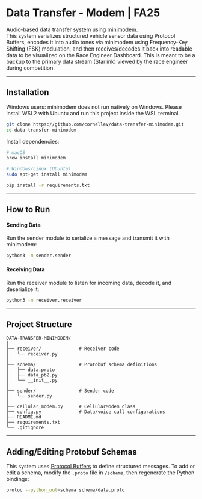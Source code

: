 # Data Transfer - Modem | FA25

Audio-based data transfer system using [minimodem](https://www.whence.com/minimodem/).  
This system serializes structured vehicle sensor data using Protocol Buffers, encodes it into audio tones via minimodem using Frequency-Key Shifting (FSK) modulation, and then receives/decodes it back into readable data to be visualized on the Race Engineer Dashboard.
This is meant to be a backup to the primary data stream (Starlink) viewed by the race engineer during competition.

---

## Installation

Windows users: minimodem does not run natively on Windows. Please install WSL2 with Ubuntu and run this project inside the WSL terminal.

```bash
git clone https://github.com/cornellev/data-transfer-minimodem.git
cd data-transfer-minimodem
```

Install dependencies:
```bash
# macOS
brew install minimodem

# Windows/Linux (Ubuntu)
sudo apt-get install minimodem

pip install -r requirements.txt
```

---

## How to Run

#### Sending Data 
Run the sender module to serialize a message and transmit it with minimodem:
```bash
python3 -m sender.sender
```

#### Receiving Data 
Run the receiver module to listen for incoming data, decode it, and deserialize it:
```bash
python3 -m receiver.receiver
```

---

## Project Structure
```
DATA-TRANSFER-MINIMODEM/
│
├── receiver/              # Receiver code 
│   └── receiver.py
│
├── schema/                # Protobuf schema definitions
│   ├── data.proto
│   ├── data_pb2.py
│   └── __init__.py
│
├── sender/                # Sender code 
│   └── sender.py
│
├── cellular_modem.py      # CellularModem class 
├── config.py              # Data/voice call configurations
├── README.md              
├── requirements.txt       
└── .gitignore             
```
---

## Adding/Editing Protobuf Schemas
This system uses [Protocol Buffers](https://protobuf.dev/getting-started/pythontutorial/) to define structured messages.
To add or edit a schema, modify the `.proto` file in `/schema`, then regenerate the Python bindings:
```bash
protoc --python_out=schema schema/data.proto
```



